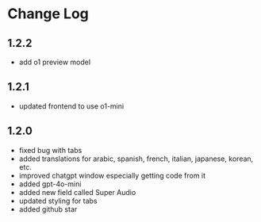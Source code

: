 # Change Log

## 1.2.2

- add o1 preview model

## 1.2.1

- updated frontend to use o1-mini

## 1.2.0

- fixed bug with tabs
- added translations for arabic, spanish, french, italian, japanese, korean, etc.
- improved chatgpt window especially getting code from it
- added gpt-4o-mini
- added new field called Super Audio
- updated styling for tabs
- added github star
